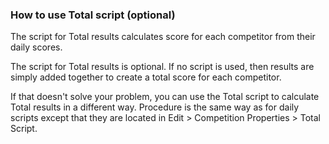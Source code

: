 ### How to use Total script (optional)

The script for Total results calculates score for each competitor from their daily scores. 

The script for Total results is optional. If no script is used, then results are simply added together to create a total score for each competitor.

If that doesn't solve your problem, you can use the Total script to calculate Total results in a different way. Procedure is the same way as for daily scripts except that they are located in Edit > Competition Properties > Total Script.
